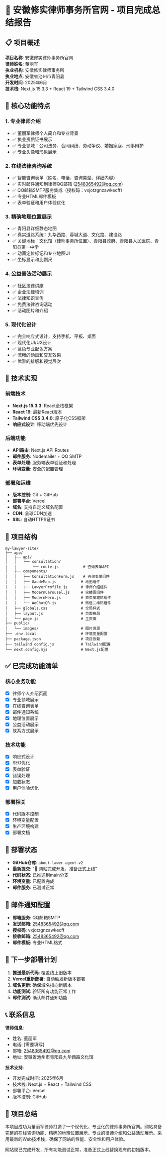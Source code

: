 # 🎉 安徽修实律师事务所官网 - 项目完成总结报告

## 📋 项目概述

**项目名称**: 安徽修实律师事务所官网  
**律师姓名**: 董丽军  
**执业机构**: 安徽修实律师事务所  
**执业地点**: 安徽省池州市青阳县  
**开发时间**: 2025年6月  
**技术栈**: Next.js 15.3.3 + React 19 + Tailwind CSS 3.4.0  

## 🌟 核心功能特点

### 1. 专业律师介绍
- ✅ 董丽军律师个人简介和专业背景
- ✅ 执业资质证书展示
- ✅ 专业领域：公司法务、合同纠纷、劳动争议、婚姻家庭、刑事辩护
- ✅ 专业头像和形象展示

### 2. 在线法律咨询系统
- ✅ 智能咨询表单（姓名、电话、咨询类型、详细内容）
- ✅ 实时邮件通知到律师QQ邮箱 (2548365492@qq.com)
- ✅ QQ邮箱SMTP服务集成（授权码：vxjotzgnzawkecff）
- ✅ 专业HTML邮件模板
- ✅ 表单验证和用户体验优化

### 3. 精确地理位置展示
- ✅ 青阳县详细静态地图
- ✅ 真实道路系统：九华西路、蓉城大道、文化路、建设路
- ✅ 关键地标：文化馆（律师事务所位置）、青阳县政府、青阳县人民医院、青阳县第一中学
- ✅ 动画定位标记和专业地图UI
- ✅ 坐标显示和比例尺

### 4. 公益普法活动展示
- ✅ 社区法律讲座
- ✅ 企业法律培训
- ✅ 法律知识宣传
- ✅ 免费法律咨询活动
- ✅ 活动图片和介绍

### 5. 现代化设计
- ✅ 完全响应式设计，支持手机、平板、桌面
- ✅ 现代化UI/UX设计
- ✅ 蓝色专业配色方案
- ✅ 流畅的动画和交互效果
- ✅ 优雅的排版和视觉层次

## 🔧 技术实现

### 前端技术
- **Next.js 15.3.3**: React全栈框架
- **React 19**: 最新React版本
- **Tailwind CSS 3.4.0**: 原子化CSS框架
- **响应式设计**: 移动端优先设计

### 后端功能
- **API路由**: Next.js API Routes
- **邮件服务**: Nodemailer + QQ SMTP
- **表单处理**: 服务端表单验证和处理
- **环境变量**: 安全的配置管理

### 部署和运维
- **版本控制**: Git + GitHub
- **部署平台**: Vercel
- **域名**: 支持自定义域名配置
- **CDN**: 全球CDN加速
- **SSL**: 自动HTTPS证书

## 📁 项目结构

```
my-lawyer-site/
├── app/
│   ├── api/
│   │   └── consultation/
│   │       └── route.js           # 咨询表单API
│   ├── components/
│   │   ├── ConsultationForm.js    # 咨询表单组件
│   │   ├── GaodeMap.js           # 地图组件
│   │   ├── LawyerProfile.js      # 律师介绍组件
│   │   ├── ModernCarousel.js     # 轮播图组件
│   │   ├── ModernHero.js         # 首页英雄区组件
│   │   └── WeChatQR.js           # 微信二维码组件
│   ├── globals.css               # 全局样式
│   ├── layout.js                 # 页面布局
│   └── page.js                   # 主页面
├── public/
│   └── images/                   # 图片资源
├── .env.local                    # 环境变量配置
├── package.json                  # 项目依赖
├── tailwind.config.js            # Tailwind配置
└── next.config.mjs               # Next.js配置
```

## ✅ 已完成功能清单

### 核心业务功能
- [x] 律师个人介绍页面
- [x] 专业领域展示
- [x] 在线咨询表单
- [x] 邮件通知系统
- [x] 地理位置展示
- [x] 公益活动展示
- [x] 联系方式展示

### 技术功能
- [x] 响应式设计
- [x] SEO优化
- [x] 表单验证
- [x] 错误处理
- [x] 加载状态
- [x] 用户体验优化

### 部署相关
- [x] 代码版本控制
- [x] 环境变量配置
- [x] 生产环境构建
- [x] 部署文档

## 🚀 部署状态

- **GitHub仓库**: `about-lawer-agent-v2`
- **最新提交**: "🎉 网站完成开发，准备正式上线"
- **代码状态**: 已推送到main分支
- **环境变量**: 已配置完成
- **邮件服务**: 已测试正常

## 📧 邮件通知配置

- **邮箱服务**: QQ邮箱SMTP
- **发送邮箱**: 2548365492@qq.com
- **授权码**: vxjotzgnzawkecff
- **接收邮箱**: 2548365492@qq.com
- **邮件模板**: 专业HTML格式

## 🎯 下一步部署计划

1. **推送最新代码**: 覆盖线上旧版本
2. **Vercel重新部署**: 自动触发新版本部署
3. **域名更新**: 确保域名指向新版本
4. **功能测试**: 验证所有功能正常工作
5. **邮件测试**: 确认邮件通知功能

## 📞 联系信息

**律师信息**:
- 姓名: 董丽军
- 电话: [需要填写]
- 邮箱: 2548365492@qq.com
- 地址: 安徽省池州市青阳县九华西路文化馆

**技术支持**:
- 开发完成时间: 2025年6月
- 技术栈: Next.js + React + Tailwind CSS
- 部署平台: Vercel
- 版本控制: GitHub

## 🎊 项目总结

本项目成功为董丽军律师打造了一个现代化、专业化的律师事务所官网。网站具备完整的在线咨询功能、精确的地理位置展示、专业的律师介绍和公益活动展示。采用最新的Web技术栈，确保了网站的性能、安全性和用户体验。

网站现已完成开发，所有功能测试正常，准备正式上线替换现有的初始版本。 
